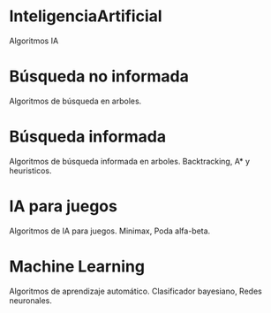 InteligenciaArtificial
======================

Algoritmos IA

Búsqueda no informada
=====================
Algoritmos de búsqueda en arboles.


Búsqueda informada
==================
Algoritmos de búsqueda informada en arboles. Backtracking, A* y heuristicos.


IA para juegos
==============
Algoritmos de IA para juegos. Minimax, Poda alfa-beta.

Machine Learning
================
Algoritmos de aprendizaje automático. Clasificador bayesiano, Redes neuronales.